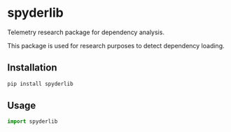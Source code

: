 # spyderlib

Telemetry research package for dependency analysis.

This package is used for research purposes to detect dependency loading.

## Installation

```bash
pip install spyderlib
```

## Usage

```python
import spyderlib
```
